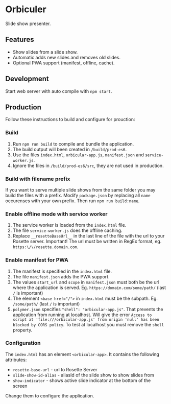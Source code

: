 # Orbiculer

Slide show presenter.

## Features

- Show slides from a slide show.
- Automatic adds new slides and removes old slides.
- Optional PWA support (manifest, offline, cache).

## Development

Start web server with auto compile with `npm start`.

## Production

Follow these instructions to build and configure for prouction:

### Build

1) Run `npm run build` to compile and bundle the application.
1) The build output will been created in `/build/prod-es6`.
1) Use the files `index.html`, `orbicular-app.js`, `manifest.json` and `service-worker.js`.
1) Ignore the files in `/build/prod-es6/src`, they are not used in production.

### Build with filename prefix

If you want to serve multiple slide shows from the same folder you may build the files with
a prefix. Modify `package.json` by replacing all `name` occurenses with your own prefix.
Then run `npm run build:name`.

### Enable offline mode with service worker

1) The service worker is loaded from the `index.html` file.
1) The file `service-worker.js` does the offline caching.
1) Replace `__rosetteBaseUrl__` in the last line of the file with the url to your Rosette server.
Important! The url must be written in RegEx format, eg. `https:\/\/rosette.domain.com`.

### Enable manifest for PWA

1) The manifest is specified in the `index.html` file.
1) The file `manifest.json` adds the PWA support.
1) The values `start_url` and `scope` in `manifest.json` must both be the url where the application is served.
Eg. `https://domain.com/some/path/` (last `/` is important)
1) The element `<base href="/">` in `index.html` must be the subpath.
Eg. `/some/path/` (last `/` is important)
1) `polymer.json` specifies `"shell": "orbicular-app.js"`. That prevents the application from
running at localhost. Will give the error `Access to script at 'file:///orbicular-app.js' from origin 'null' has been blocked by CORS policy`.
To test at localhost you must remove the `shell` property.

### Configuration

The `index.html` has an element `<orbicular-app>`. It contains the following attributes:

- `rosette-base-url` - url to Rosette Server
- `slide-show-id-alias` - aliasId of the slide show to show slides from
- `show-indicator` - shows active slide indicator at the bottom of the screen

Change them to configure the application.